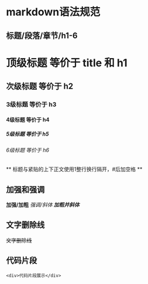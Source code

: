 # markdown语法规范

## 标题/段落/章节/h1-6

# 顶级标题 等价于 title 和 h1

## 次级标题 等价于 h2

### 3级标题 等价于 h3

#### 4级标题 等价于 h4

##### 5级标题 等价于 h5

###### 6级标题 等价于 h6

** 标题与紧贴的上下正文使用1整行换行隔开，#后加空格 **

## 加强和强调

**加强/加粗**
*强调/斜体*
***加粗并斜体***

## 文字删除线

~~文字删除线~~

## 代码片段

```
<div>代码片段展示</div>
```
